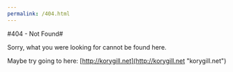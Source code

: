 ```yaml
---
permalink: /404.html
---
```


#404 - Not Found#

Sorry, what you were looking for cannot be found here.

Maybe try going to here: [http://korygill.net](http://korygill.net "korygill.net")

<script async src="//pagead2.googlesyndication.com/pagead/js/adsbygoogle.js"></script>
<!-- korygill.net -->
<ins class="adsbygoogle"
     style="display:block"
     data-ad-client="ca-pub-7382829222089334"
     data-ad-slot="3625691003"
     data-ad-format="auto"></ins>
<script>
(adsbygoogle = window.adsbygoogle || []).push({});
</script>
